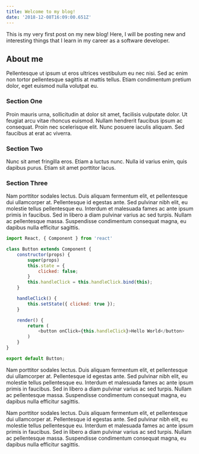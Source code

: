 ```yaml
---
title: Welcome to my blog!
date: '2018-12-08T16:09:00.651Z'
---
```


This is my very first post on my new blog! Here, I will be posting
new and interesting things that I learn in my career as a software
developer.

## About me

Pellentesque ut ipsum ut eros ultrices vestibulum eu nec nisi. Sed ac enim non tortor pellentesque sagittis at mattis tellus. Etiam condimentum pretium dolor, eget euismod nulla volutpat eu.

### Section One

Proin mauris urna, sollicitudin at dolor sit amet, facilisis vulputate dolor. Ut feugiat arcu vitae rhoncus euismod. Nullam hendrerit faucibus ipsum ac consequat. Proin nec scelerisque elit. Nunc posuere iaculis aliquam. Sed faucibus at erat ac viverra.

### Section Two

Nunc sit amet fringilla eros. Etiam a luctus nunc. Nulla id varius enim, quis dapibus purus. Etiam sit amet porttitor lacus.

### Section Three

Nam porttitor sodales lectus. Duis aliquam fermentum elit, et pellentesque dui ullamcorper at. Pellentesque id egestas ante. Sed pulvinar nibh elit, eu molestie tellus pellentesque eu. Interdum et malesuada fames ac ante ipsum primis in faucibus. Sed in libero a diam pulvinar varius ac sed turpis. Nullam ac pellentesque massa. Suspendisse condimentum consequat magna, eu dapibus nulla efficitur sagittis.

```js
import React, { Component } from 'react'

class Button extends Component {
    constructor(props) {
        super(props)
        this.state = {
            clicked: false;
        }
        this.handleClick = this.handleClick.bind(this);
    }

    handleClick() {
        this.setState({ clicked: true });
    }

    render() {
        return (
            <button onClick={this.handleClick}>Hello World</button>
        )
    }
}

export default Button;
```

Nam porttitor sodales lectus. Duis aliquam fermentum elit, et pellentesque dui ullamcorper at. Pellentesque id egestas ante. Sed pulvinar nibh elit, eu molestie tellus pellentesque eu. Interdum et malesuada fames ac ante ipsum primis in faucibus. Sed in libero a diam pulvinar varius ac sed turpis. Nullam ac pellentesque massa. Suspendisse condimentum consequat magna, eu dapibus nulla efficitur sagittis.

Nam porttitor sodales lectus. Duis aliquam fermentum elit, et pellentesque dui ullamcorper at. Pellentesque id egestas ante. Sed pulvinar nibh elit, eu molestie tellus pellentesque eu. Interdum et malesuada fames ac ante ipsum primis in faucibus. Sed in libero a diam pulvinar varius ac sed turpis. Nullam ac pellentesque massa. Suspendisse condimentum consequat magna, eu dapibus nulla efficitur sagittis.
